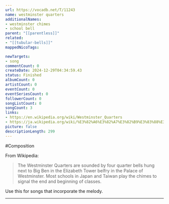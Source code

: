 ```yaml
---
url: https://vocadb.net/T/11243
name: westminster quarters
additionalNames: 
- westminster chimes
- school bell
parent: "[[parentless]]"
related:
- "[[tubular-bells]]"
mappedNicoTags:

newTargets:
- song
commentCount: 0
createDate: 2024-12-29T04:34:59.43
status: Finished
albumCount: 0
artistCount: 0
eventCount: 0
eventSeriesCount: 0
followerCount: 0
songListCount: 0
songCount: 3
links: 
- https://en.wikipedia.org/wiki/Westminster_Quarters
- https://ja.wikipedia.org/wiki/%E3%82%A6%E3%82%A7%E3%82%B9%E3%83%88%E3%83%9F%E3%83%B3%E3%82%B9%E3%82%BF%E3%83%BC%E3%81%AE%E9%90%98https://ja.wikipedia.org/wiki/%E3%82%A6%E3%82%A7%E3%82%B9%E3%83%88%E3%83%9F%E3%83%B3%E3%82%B9%E3%82%BF%E3%83%BC%E3%81%AE%E9%90%98
picture: false
descriptionLength: 299
---
```


#Composition

From Wikipedia:
> The Westminster Quarters are sounded by four quarter bells hung next to Big Ben in the Elizabeth Tower belfry in the Palace of Westminster. Most schools in Japan and Taiwan play the chimes to signal the end and beginning of classes.

Use this for songs that incorporate the melody.

---

